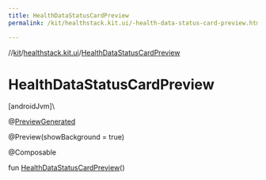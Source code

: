 ```yaml
---
title: HealthDataStatusCardPreview
permalink: /kit/healthstack.kit.ui/-health-data-status-card-preview.html

---
```

//[kit](../../index.html)/[healthstack.kit.ui](index.html)/[HealthDataStatusCardPreview](-health-data-status-card-preview.html)



# HealthDataStatusCardPreview



[androidJvm]\




@[PreviewGenerated](../healthstack.kit.annotation/-preview-generated/index.html)



@Preview(showBackground = true)



@Composable



fun [HealthDataStatusCardPreview](-health-data-status-card-preview.html)()




